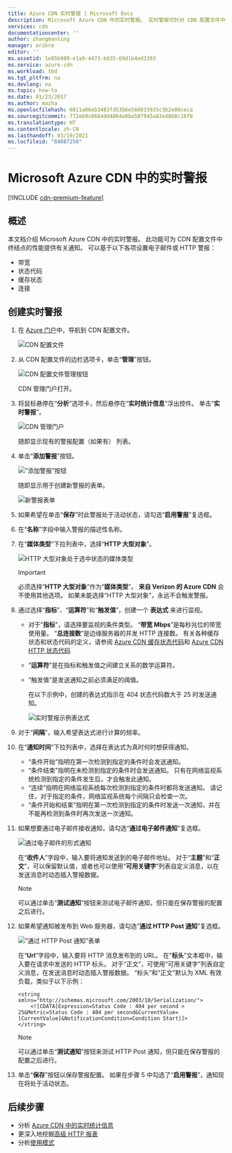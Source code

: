 ```yaml
---
title: Azure CDN 实时警报 | Microsoft Docs
description: Microsoft Azure CDN 中的实时警报。 实时警报可针对 CDN 配置文件中终结点的性能提供有关通知。
services: cdn
documentationcenter: ''
author: zhangmanling
manager: erikre
editor: ''
ms.assetid: 1e85b809-e1a9-4473-b835-69d1b4ed3393
ms.service: azure-cdn
ms.workload: tbd
ms.tgt_pltfrm: na
ms.devlang: na
ms.topic: how-to
ms.date: 01/23/2017
ms.author: mazha
ms.openlocfilehash: 6811a06eb3483fd53b6e566033935c3b2e00ceca
ms.sourcegitcommit: 772eb9c6684dd4864e0ba507945a83e48b8c16f0
ms.translationtype: HT
ms.contentlocale: zh-CN
ms.lasthandoff: 03/19/2021
ms.locfileid: "84887250"
---
```

# <a name="real-time-alerts-in-microsoft-azure-cdn"></a>Microsoft Azure CDN 中的实时警报
[!INCLUDE [cdn-premium-feature](../../includes/cdn-premium-feature.md)]

## <a name="overview"></a>概述
本文档介绍 Microsoft Azure CDN 中的实时警报。 此功能可为 CDN 配置文件中终结点的性能提供有关通知。  可以基于以下各项设置电子邮件或 HTTP 警报：

* 带宽
* 状态代码
* 缓存状态
* 连接

## <a name="creating-a-real-time-alert"></a>创建实时警报
1. 在 [Azure 门户](https://portal.azure.com)中，导航到 CDN 配置文件。
   
    ![CDN 配置文件](./media/cdn-real-time-alerts/cdn-profile-blade.png)
1. 从 CDN 配置文件的边栏选项卡，单击“**管理**”按钮。
   
    ![CDN 配置文件管理按钮](./media/cdn-real-time-alerts/cdn-manage-btn.png)
   
    CDN 管理门户打开。
3. 将鼠标悬停在“**分析**”选项卡，然后悬停在“**实时统计信息**”浮出控件。  单击“**实时警报**”。
   
    ![CDN 管理门户](./media/cdn-real-time-alerts/cdn-premium-portal.png)
   
    随即显示现有的警报配置（如果有） 列表。
4. 单击“**添加警报**”按钮。
   
    ![“添加警报”按钮](./media/cdn-real-time-alerts/cdn-add-alert.png)
   
    随即显示用于创建新警报的表单。
   
    ![新警报表单](./media/cdn-real-time-alerts/cdn-new-alert.png)
5. 如果希望在单击“**保存**”时此警报处于活动状态，请勾选“**启用警报**”复选框。
6. 在“**名称**”字段中输入警报的描述性名称。
7. 在“**媒体类型**”下拉列表中，选择“**HTTP 大型对象**”。
   
    ![HTTP 大型对象处于选中状态的媒体类型](./media/cdn-real-time-alerts/cdn-http-large.png)
   
   > [!IMPORTANT]
   > 必须选择“**HTTP 大型对象**”作为“**媒体类型**”。  **来自 Verizon 的 Azure CDN** 会不使用其他选项。  如果未能选择“HTTP 大型对象”，永远不会触发警报。
   > 
   > 
8. 通过选择“**指标**”、“**运算符**”和“**触发值**”，创建一个 **表达式** 来进行监视。
   
   * 对于”**指标**”，请选择要监视的条件类型。  “**带宽 Mbps**”是每秒兆位的带宽使用量。  “**总连接数**”是边缘服务器的并发 HTTP 连接数。  有关各种缓存状态和状态代码的定义，请参阅 [Azure CDN 缓存状态代码](/previous-versions/azure/mt759237(v=azure.100))和 [Azure CDN HTTP 状态代码](/previous-versions/azure/mt759238(v=azure.100))
   * “**运算符**”是在指标和触发值之间建立关系的数学运算符。
   * “触发值”是发送通知之前必须满足的阈值。
     
     在以下示例中，创建的表达式指示在 404 状态代码数大于 25 时发送通知。
     
     ![实时警报示例表达式](./media/cdn-real-time-alerts/cdn-expression.png)
9. 对于“**间隔**”，输入希望表达式进行计算的频率。
10. 在“**通知时间**”下拉列表中，选择在表达式为真时何时想获得通知。
    
    * “条件开始”指明在第一次检测到指定的条件时会发送通知。
    * “条件结束”指明在未检测到指定的条件时会发送通知。 只有在网络监视系统检测到指定的条件发生后，才会触发此通知。
    * “连续”指明在网络监视系统每次检测到指定的条件时都将发送通知。 请记住，对于指定的条件，网络监视系统每个间隔只会检查一次。
    * “条件开始和结束”指明在第一次检测到指定的条件时发送一次通知，并在不能再检测到条件时再次发送一次通知。
1. 如果想要通过电子邮件接收通知，请勾选“**通过电子邮件通知**”复选框。  
    
    ![通过电子邮件的形式通知](./media/cdn-real-time-alerts/cdn-notify-email.png)
    
    在“**收件人**”字段中，输入要将通知发送到的电子邮件地址。 对于“**主题**”和“**正文**”，可以保留默认值，或者也可以使用“**可用关键字**”列表自定义消息，以在发送消息时动态插入警报数据。
    
    > [!NOTE]
    > 可以通过单击“**测试通知**”按钮来测试电子邮件通知，但只能在保存警报的配置之后进行。
    > 
    > 
12. 如果希望通知被发布到 Web 服务器，请勾选“**通过 HTTP Post 通知**”复选框。
    
    ![“通过 HTTP Post 通知”表单](./media/cdn-real-time-alerts/cdn-notify-http.png)
    
    在“**Url**”字段中，输入要将 HTTP 消息发布到的 URL。 在“**标头**”文本框中，输入要在请求中发送的 HTTP 标头。  对于“正文”，可使用“可用关键字”列表自定义消息，在发送消息时动态插入警报数据。  “标头”和“正文”默认为 XML 有效负载，类似于以下示例：
    
    ```
    <string xmlns="http://schemas.microsoft.com/2003/10/Serialization/">
        <![CDATA[Expression=Status Code : 404 per second > 25&Metric=Status Code : 404 per second&CurrentValue=[CurrentValue]&NotificationCondition=Condition Start]]>
    </string>
    ```
    
    > [!NOTE]
    > 可以通过单击“**测试通知**”按钮来测试 HTTP Post 通知，但只能在保存警报的配置之后进行。
    > 
    > 
13. 单击“**保存**”按钮以保存警报配置。  如果在步骤 5 中勾选了“**启用警报**”，通知现在将处于活动状态。

## <a name="next-steps"></a>后续步骤
* 分析 [Azure CDN 中的实时统计信息](cdn-real-time-stats.md)
* 更深入地挖掘[高级 HTTP 报表](cdn-advanced-http-reports.md)
* 分析[使用模式](cdn-analyze-usage-patterns.md)

